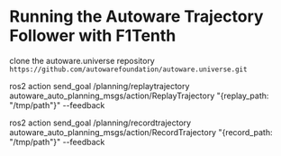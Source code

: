 # Running the Autoware Trajectory Follower with F1Tenth

clone the autoware.universe repository
`https://github.com/autowarefoundation/autoware.universe.git`



ros2 action send_goal /planning/replaytrajectory autoware_auto_planning_msgs/action/ReplayTrajectory "{replay_path: "/tmp/path"}" --feedback

ros2 action send_goal /planning/recordtrajectory autoware_auto_planning_msgs/action/RecordTrajectory "{record_path: "/tmp/path"}" --feedback
